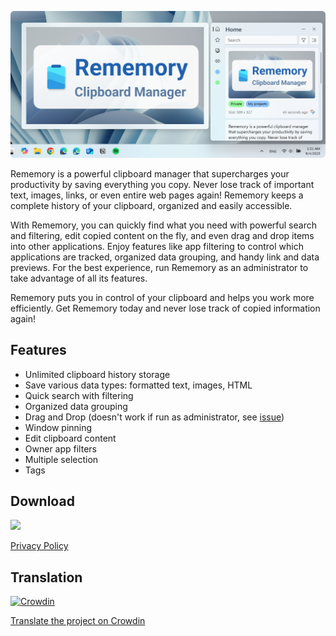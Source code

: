 <p align="center">
  <img alt="Header image" src="./.github/header.png" />
</p>

Rememory is a powerful clipboard manager that supercharges your productivity by saving everything you copy. Never lose track of important text, images, links, or even entire web pages again! Rememory keeps a complete history of your clipboard, organized and easily accessible.

With Rememory, you can quickly find what you need with powerful search and filtering, edit copied content on the fly, and even drag and drop items into other applications. Enjoy features like app filtering to control which applications are tracked, organized data grouping, and handy link and data previews. For the best experience, run Rememory as an administrator to take advantage of all its features.

Rememory puts you in control of your clipboard and helps you work more efficiently.
Get Rememory today and never lose track of copied information again!

## Features

- Unlimited clipboard history storage
- Save various data types: formatted text, images, HTML
- Quick search with filtering
- Organized data grouping
- Drag and Drop (doesn't work if run as administrator, see [issue](https://github.com/hpavlo/Rememory/issues/2))
- Window pinning
- Edit clipboard content
- Owner app filters
- Multiple selection
- Tags

## Download

<a href="https://apps.microsoft.com/detail/9nkgmcqgvpl1?mode=full">
	<img src="https://get.microsoft.com/images/en-us%20dark.svg" width="200"/>
</a>

[Privacy Policy](./PRIVACY.md)

## Translation

[![Crowdin](https://badges.crowdin.net/rememory/localized.svg)](https://crowdin.com/project/rememory)

[Translate the project on Crowdin](https://crowdin.com/project/rememory)
